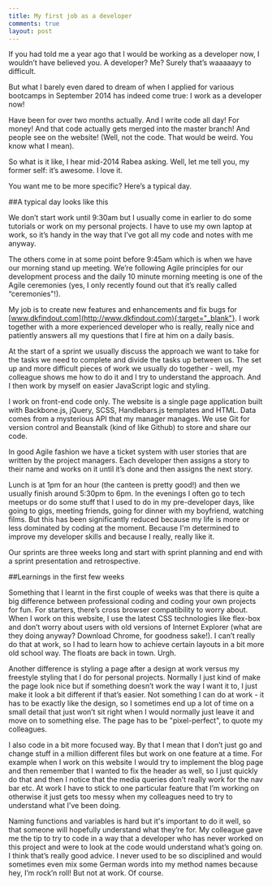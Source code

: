 ```yaml
---
title: My first job as a developer
comments: true
layout: post
---
```


If you had told me a year ago that I would be working as a developer now, I wouldn’t have believed you. A developer? Me? Surely that’s waaaaayy to difficult.

<!--break-->

But what I barely even dared to dream of when I applied for various bootcamps in September 2014 has indeed come true: I work as a developer now! 

Have been for over two months actually. And I write code all day! For money! And that code actually gets merged into the master branch! And people see on the website! (Well, not the code. That would be weird. You know what I mean).

So what is it like, I hear mid-2014 Rabea asking. Well, let me tell you, my former self: it’s awesome. I love it.

You want me to be more specific? Here’s a typical day.

##A typical day looks like this

We don’t start work until 9:30am but I usually come in earlier to do some tutorials or work on my personal projects. I have to use my own laptop at work, so it’s handy in the way that I’ve got all my code and notes with me anyway.

The others come in at some point before 9:45am which is when we have our morning stand up meeting. We’re following Agile principles for our development process and the daily 10 minute morning meeting is one of the Agile ceremonies (yes, I only recently found out that it’s really called “ceremonies"!).

My job is to create new features and enhancements and fix bugs for [www.dkfindout.com](http://www.dkfindout.com){:target="_blank"}. I work together with a more experienced developer who is really, really nice and patiently answers all my questions that I fire at him on a daily basis.

At the start of a sprint we usually discuss the approach we want to take for the tasks we need to complete and divide the tasks up between us. The set up and more difficult pieces of work we usually do together - well, my colleague shows me how to do it and I try to understand the approach. And I then work by myself on easier JavaScript logic and styling.

I work on front-end code only. The website is a single page application built with Backbone.js, jQuery, SCSS, Handlebars.js templates and HTML. Data comes from a mysterious API that my manager manages. We use Git for version control and Beanstalk (kind of like Github) to store and share our code.

In good Agile fashion we have a ticket system with user stories that are written by the project managers. Each developer then assigns a story to their name and works on it until it’s done and then assigns the next story.

Lunch is at 1pm for an hour (the canteen is pretty good!) and then we usually finish around 5:30pm to 6pm. In the evenings I often go to tech meetups or do some stuff that I used to do in my pre-developer days, like going to gigs, meeting friends, going for dinner with my boyfriend, watching films. But this has been significantly reduced because my life is more or less dominated by coding at the moment. Because I'm determined to improve my developer skills and because I really, really like it.

Our sprints are three weeks long and start with sprint planning and end with a sprint presentation and retrospective.

##Learnings in the first few weeks

Something that I learnt in the first couple of weeks was that there is quite a big difference between professional coding and coding your own projects for fun. For starters, there’s cross browser compatibility to worry about. When I work on this website, I use the latest CSS technologies like flex-box and don’t worry about users with old versions of Internet Explorer (what are they doing anyway? Download Chrome, for goodness sake!). I can’t really do that at work, so I had to learn how to achieve certain layouts in a bit more old school way. The floats are back in town. Urgh.

Another difference is styling a page after a design at work versus my freestyle styling that I do for personal projects. Normally I just kind of make the page look nice but if something doesn’t work the way I want it to, I just make it look a bit different if that’s easier. Not something I can do at work - it has to be exactly like the design, so I sometimes end up a lot of time on a small detail that just won’t sit right when I would normally just leave it and move on to something else. The page has to be "pixel-perfect", to quote my colleagues.

I also code in a bit more focused way. By that I mean that I don’t just go and change stuff in a million different files but work on one feature at a time. For example when I work on this website I would try to implement the blog page and then remember that I wanted to fix the header as well, so I just quickly do that and then I notice that the media queries don’t really work for the nav bar etc. At work I have to stick to one particular feature that I’m working on otherwise it just gets too messy when my colleagues need to try to understand what I’ve been doing.

Naming functions and variables is hard but it's important to do it well, so that someone will hopefully understand what they’re for. My colleague gave me the tip to try to code in a way that a developer who has never worked on this project and were to look at the code would understand what’s going on. I think that’s really good advice. I never used to be so disciplined and would sometimes even mix some German words into my method names because hey, I’m rock’n roll! But not at work. Of course.
